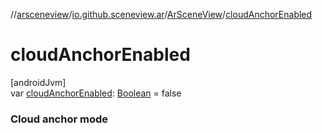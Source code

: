 //[arsceneview](../../../index.md)/[io.github.sceneview.ar](../index.md)/[ArSceneView](index.md)/[cloudAnchorEnabled](cloud-anchor-enabled.md)

# cloudAnchorEnabled

[androidJvm]\
var [cloudAnchorEnabled](cloud-anchor-enabled.md): [Boolean](https://kotlinlang.org/api/latest/jvm/stdlib/kotlin/-boolean/index.html) = false

###  Cloud anchor mode

